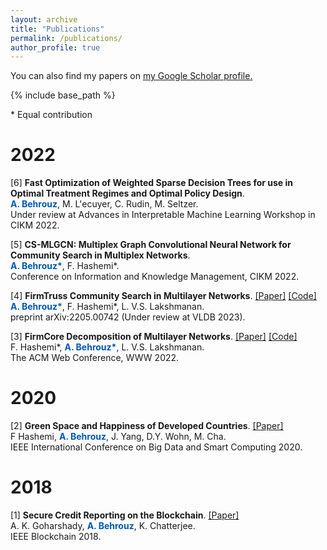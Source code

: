 ```yaml
---
layout: archive
title: "Publications"
permalink: /publications/
author_profile: true
---
```


  You can also find my papers on <u><a href="https://scholar.google.com/citations?user=UbwVuqIAAAAJ&hl=en">my Google Scholar profile</a>.</u>


{% include base_path %}

\* Equal contribution

# 2022
[6] **Fast Optimization of Weighted Sparse Decision Trees for use in Optimal Treatment Regimes and Optimal Policy Design**.  
**<span style="color:#0059b3;">A. Behrouz</span>**, M. L\'ecuyer, C. Rudin, M. Seltzer.  
Under review at Advances in Interpretable Machine Learning Workshop in CIKM 2022.  

[5] **CS-MLGCN: Multiplex Graph Convolutional Neural Network for Community Search in Multiplex Networks**.  
**<span style="color:#0059b3;">A. Behrouz\*</span>**, F. Hashemi\*.  
Conference on Information and Knowledge Management, CIKM 2022.  

[4] **FirmTruss Community Search in Multilayer Networks**. [[Paper]](https://arxiv.org/pdf/2205.00742.pdf) [[Code]](https://github.com/joint-em/FTCS)  
**<span style="color:#0059b3;">A. Behrouz\*</span>**, F. Hashemi\*, L. V.S. Lakshmanan.  
preprint arXiv:2205.00742 (Under review at VLDB 2023).  

[3] **FirmCore Decomposition of Multilayer Networks**. [[Paper]](https://arxiv.org/pdf/2208.11200.pdf) [[Code]](https://github.com/joint-em/FirmCore)  
F. Hashemi*, **<span style="color:#0059b3;">A. Behrouz\*</span>**, L. V.S. Lakshmanan.  
The ACM Web Conference, WWW 2022.  


# 2020
[2] **Green Space and Happiness of Developed Countries**. [[Paper]](https://www.researchgate.net/profile/Donghee-Wohn/publication/340812176_Green_Space_and_Happiness_of_Developed_Countries/links/5ef9754945851550507b0766/Green-Space-and-Happiness-of-Developed-Countries.pdf)  
F Hashemi, **<span style="color:#0059b3;">A. Behrouz</span>**, J. Yang, D.Y. Wohn, M. Cha.  
IEEE International Conference on Big Data and Smart Computing 2020. 


# 2018
[1] **Secure Credit Reporting on the Blockchain**. [[Paper]](https://arxiv.org/pdf/1805.09104.pdf)  
A. K. Goharshady, **<span style="color:#0059b3;">A. Behrouz</span>**, K. Chatterjee.  
IEEE Blockchain 2018.
